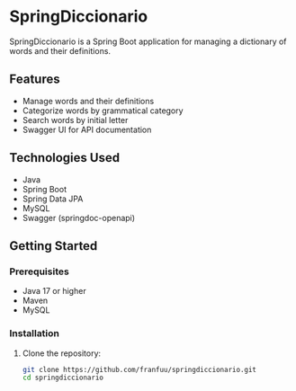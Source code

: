 # SpringDiccionario

SpringDiccionario is a Spring Boot application for managing a dictionary of words and their definitions.

## Features

- Manage words and their definitions
- Categorize words by grammatical category
- Search words by initial letter
- Swagger UI for API documentation

## Technologies Used

- Java
- Spring Boot
- Spring Data JPA
- MySQL
- Swagger (springdoc-openapi)

## Getting Started

### Prerequisites

- Java 17 or higher
- Maven
- MySQL

### Installation

1. Clone the repository:
   ```bash
   git clone https://github.com/franfuu/springdiccionario.git
   cd springdiccionario
